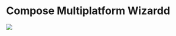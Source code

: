 # Compose Multiplatform Wizardd

[![](https://raw.githubusercontent.com/terrakok/Compose-Multiplatform-Wizard/master/img/page-screenshot.png)](https://terrakok.github.io/Compose-Multiplatform-Wizard/)  
